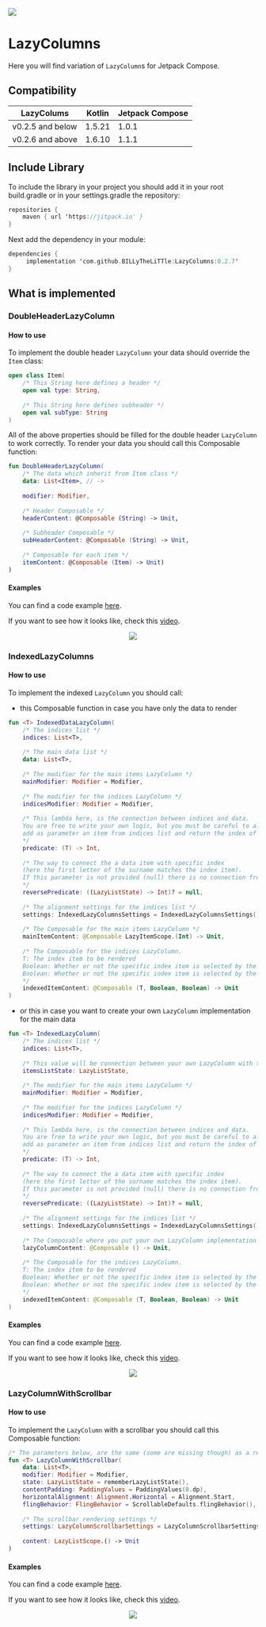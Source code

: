 [![](https://jitpack.io/v/BILLyTheLiTTle/LazyColumns.svg)](https://jitpack.io/#BILLyTheLiTTle/LazyColumns)

# LazyColumns
Here you will find variation of `LazyColumn`s for Jetpack Compose.

## Compatibility
| LazyColums  | Kotlin | Jetpack Compose  |
| ------------- | ------------- | ------------- |
| v0.2.5 and below  | 1.5.21  | 1.0.1  |
| v0.2.6 and above  | 1.6.10  | 1.1.1  |

## Include Library
To include the library in your project you should add it in your root build.gradle or in your settings.gradle the repository:
```kotlin
repositories {
	maven { url 'https://jitpack.io' }
}
```
Next add the dependency in your module:
```kotlin
dependencies {
	 implementation 'com.github.BILLyTheLiTTle:LazyColumns:0.2.7'
}
```

## What is implemented

### DoubleHeaderLazyColumn
#### How to use
To implement the double header `LazyColumn` your data should override the `Item` class:
```kotlin
open class Item(
    /* This String here defines a header */
    open val type: String,
    
    /* This String here defines subheader */
    open val subType: String
)
```
All of the above properties should be filled for the double header `LazyColumn` to work correctly.
To render your data you should call this Composable function:
```kotlin
fun DoubleHeaderLazyColumn(
    /* The data which inherit from Item class */
    data: List<Item>, // -> 
    
    modifier: Modifier,
    
    /* Header Composable */
    headerContent: @Composable (String) -> Unit,
    
    /* Subheader Composable */
    subHeaderContent: @Composable (String) -> Unit,
    
    /* Composable for each item */
    itemContent: @Composable (Item) -> Unit)
)
```

#### Examples
You can find a code example [here](https://github.com/BILLyTheLiTTle/LazyColumns/blob/main/app/src/main/java/com/billythelittle/lazycolumnsexample/doubleheader/ExampleBoubleHeaderList.kt).

If you want to see how it looks like, check this [video](https://youtu.be/VXfqgaCA_6w).

<p align="center">
	<a href="https://www.youtube.com/watch?v=VXfqgaCA_6w" target="_blank">
		<img src="https://img.youtube.com/vi/VXfqgaCA_6w/0.jpg">
	</a>
</p>

### IndexedLazyColumns
#### How to use
To implement the indexed `LazyColumn` you should call:
 - this Composable function in case you have only the data to render
```kotlin
fun <T> IndexedDataLazyColumn(
    /* The indices list */
    indices: List<T>,
    
    /* The main data list */
    data: List<T>,
    
    /* The modifier for the main items LazyColumn */
    mainModifier: Modifier = Modifier,
    
    /* The modifier for the indices LazyColumn */
    indicesModifier: Modifier = Modifier,
    
    /* This lambda here, is the connection between indices and data. 
    You are free to write your own logic, but you must be careful to always 
    add as parameter an item from indices list and return the index of an item from data.
    */
    predicate: (T) -> Int,
    
    /* The way to connect the a data item with specific index 
    (here the first letter of the surname matches the index item).
    If this parameter is not provided (null) there is no connection from data list to the indices list.
    */
    reversePredicate: ((LazyListState) -> Int)? = null,
    
    /* The alignment settings for the indices list */
    settings: IndexedLazyColumnsSettings = IndexedLazyColumnsSettings(),
    
    /* The Composable for the main items LazyColumn */
    mainItemContent: @Composable LazyItemScope.(Int) -> Unit,
    
    /* The Composable for the indices LazyColumn.
    T: The index item to be rendered
    Boolean: Whether or not the specific index item is selected by the user
    Boolean: Whether or not the specific index item is selected by the user has a match on the data list
    */
    indexedItemContent: @Composable (T, Boolean, Boolean) -> Unit
)
```
 - or this in case you want to create your own `LazyColumn` implementation for the main data
```kotlin
fun <T> IndexedLazyColumn(
    /* The indices list */
    indices: List<T>,
    
    /* This value will be connection between your own LazyColumn with the indices */
    itemsListState: LazyListState,
    
    /* The modifier for the main items LazyColumn */
    mainModifier: Modifier = Modifier,
    
    /* The modifier for the indices LazyColumn */
    indicesModifier: Modifier = Modifier,
    
    /* This lambda here, is the connection between indices and data. 
    You are free to write your own logic, but you must be careful to always 
    add as parameter an item from indices list and return the index of an item from data.
    */
    predicate: (T) -> Int,
    
    /* The way to connect the a data item with specific index 
    (here the first letter of the surname matches the index item).
    If this parameter is not provided (null) there is no connection from data list to the indices list.
    */
    reversePredicate: ((LazyListState) -> Int)? = null,
    
    /* The alignment settings for the indices list */
    settings: IndexedLazyColumnsSettings = IndexedLazyColumnsSettings(),
    
    /* The Composable where you put your own LazyColumn implementation */
    lazyColumnContent: @Composable () -> Unit,
    
    /* The Composable for the indices LazyColumn.
    T: The index item to be rendered
    Boolean: Whether or not the specific index item is selected by the user
    Boolean: Whether or not the specific index item is selected by the user has a match on the data list
    */
    indexedItemContent: @Composable (T, Boolean, Boolean) -> Unit
)
```
#### Examples
You can find a code example [here](https://github.com/BILLyTheLiTTle/LazyColumns/blob/main/app/src/main/java/com/billythelittle/lazycolumnsexample/indexed/ExampleIndexedLazyColumns.kt).

If you want to see how it looks like, check this [video](https://youtu.be/-LvYbSgeMwU).

<p align="center">
	<a href="https://www.youtube.com/watch?v=-LvYbSgeMwU" target="_blank">
		<img src="https://img.youtube.com/vi/-LvYbSgeMwU/0.jpg">
	</a>
</p>

### LazyColumnWithScrollbar
#### How to use
To implement the `LazyColumn` with a scrollbar you should call this Composable function:
```kotlin
/* The parameters below, are the same (some are missing though) as a regular LazyColumn implementation */
fun <T> LazyColumnWithScrollbar(
    data: List<T>,
    modifier: Modifier = Modifier,
    state: LazyListState = rememberLazyListState(),
    contentPadding: PaddingValues = PaddingValues(0.dp),
    horizontalAlignment: Alignment.Horizontal = Alignment.Start,
    flingBehavior: FlingBehavior = ScrollableDefaults.flingBehavior(),
    
    /* The scrollbar rendering settings */
    settings: LazyColumnScrollbarSettings = LazyColumnScrollbarSettings(),
    
    content: LazyListScope.() -> Unit
)
```
#### Examples
You can find a code example [here](https://github.com/BILLyTheLiTTle/LazyColumns/blob/main/app/src/main/java/com/billythelittle/lazycolumnsexample/scrollbar/ExampleLazyColumnsWithScrollbar.kt).

If you want to see how it looks like, check this [video](https://youtube.com/shorts/YQ6H26Sf6CM).

<p align="center">
	<a href="https://www.youtube.com/watch?v=YQ6H26Sf6CM" target="_blank">
		<img src="https://img.youtube.com/vi/YQ6H26Sf6CM/0.jpg">
	</a>
</p>
